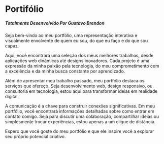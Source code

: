 <h1>Portifólio</h1>
<h5>Totalmente Desenvolvido Por Gustavo Brendon</h5>

<p>Seja bem-vindo ao meu portfólio, uma representação interativa e visualmente envolvente de quem eu sou, do que eu faço e do que sou capaz.

Aqui, você encontrará uma seleção dos meus melhores trabalhos, desde aplicações web dinâmicas até designs inovadores. Cada projeto é uma expressão da minha paixão pela tecnologia, do meu comprometimento com a excelência e da minha busca constante por aprendizado.

Além de apresentar meu trabalho passado, meu portfólio destaca os serviços que ofereço. Seja desenvolvimento web, design responsivo, ou consultoria em tecnologia, estou aqui para transformar ideias em realidade digital.

A comunicação é a chave para construir conexões significativas. Em meu portfólio, você encontrará informações detalhadas sobre como entrar em contato comigo. Seja para discutir uma colaboração, compartilhar ideias ou simplesmente trocar experiências, estou apenas a um clique de distância.

Espero que você goste do meu portfólio e que ele inspire você a explorar seu próprio potencial criativo.</p>
